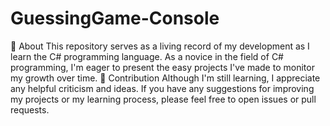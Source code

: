 # GuessingGame-Console
🚀 About 
This repository serves as a living record of my development as I learn the C# programming language. As a novice in the field of C# programming, I'm eager to present the easy projects I've made to monitor my growth over time. 
🙌 Contribution 
Although I'm still learning, I appreciate any helpful criticism and ideas. If you have any suggestions for improving my projects or my learning process, please feel free to open issues or pull requests.

